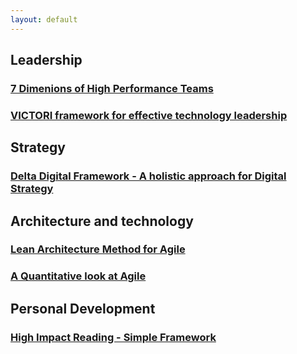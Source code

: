 ```yaml
---
layout: default
---
```


## Leadership
### [7 Dimenions of High Performance Teams](/hpt)
### [VICTORI framework for effective technology leadership](/victori)



## Strategy
### [Delta Digital Framework - A holistic approach for Digital Strategy](/deltadigital)


## Architecture and technology
### [Lean Architecture Method for Agile](/lama/)
### [A Quantitative look at Agile](http://ramachandran.io/2017/08/10/AgileQuant.html)


## Personal Development
### [High Impact Reading - Simple Framework](/hireading)
